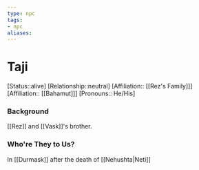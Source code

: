 ```yaml
---
type: npc
tags: 
- npc
aliases:
---
```

# Taji
[Status::alive]
[Relationship::neutral]
[Affiliation:: [[Rez's Family]]]
[Affiliation:: [[Bahamut]]]
[Pronouns:: He/His]
### Background
[[Rez]] and [[Vask]]'s brother.

### Who're They to Us?
In [[Durmask]] after the death of [[Nehushta|Neti]]